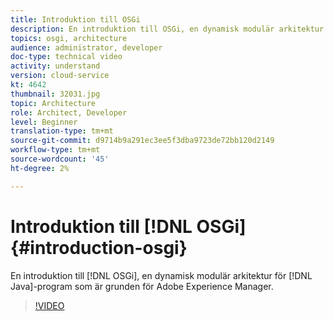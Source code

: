 ```yaml
---
title: Introduktion till OSGi
description: En introduktion till OSGi, en dynamisk modulär arkitektur för Java-applikationer som är grunden för Adobe Experience Manager.
topics: osgi, architecture
audience: administrator, developer
doc-type: technical video
activity: understand
version: cloud-service
kt: 4642
thumbnail: 32031.jpg
topic: Architecture
role: Architect, Developer
level: Beginner
translation-type: tm+mt
source-git-commit: d9714b9a291ec3ee5f3dba9723de72bb120d2149
workflow-type: tm+mt
source-wordcount: '45'
ht-degree: 2%

---
```



# Introduktion till [!DNL OSGi] {#introduction-osgi}

En introduktion till [!DNL OSGi], en dynamisk modulär arkitektur för [!DNL Java]-program som är grunden för Adobe Experience Manager.

>[!VIDEO](https://video.tv.adobe.com/v/32031/?quality=12&learn=on)